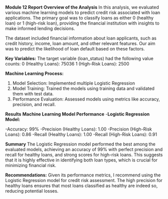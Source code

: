 **Module 12 Report**
**Overview of the Analysis**
In this analysis, we evaluated various machine learning models to predict credit risk associated with loan applications. The primary goal was to classify loans as either 0 (healthy loan) or 1 (high-risk loan), providing the financial institution with insights to make informed lending decisions.

The dataset included financial information about loan applicants, such as credit history, income, loan amount, and other relevant features. Our aim was to predict the likelihood of loan default based on these factors.

**Key Variables:**
The target variable (loan_status) had the following value counts:
0 (Healthy Loans): 75036
1 (High-Risk Loans): 2500

**Machine Learning Process:**
1. Model Selection: Implemented multiple Logistic Regression 
2. Model Training: Trained the models using training data and validated them with test data.
3. Performance Evaluation: Assessed models using metrics like accuracy, precision, and recall.
   
**Results**
**Machine Learning Model Performance**
-**Logistic Regression Model:**

-Accuracy: 99%
-Precision (Healthy Loans): 1.00
-Precision (High-Risk Loans): 0.86
-Recall (Healthy Loans): 1.00
-Recall (High-Risk Loans): 0.91

**Summary**
The Logistic Regression model performed the best among the evaluated models, achieving an accuracy of 99% with perfect precision and recall for healthy loans, and strong scores for high-risk loans. This suggests that it is highly effective in identifying both loan types, which is crucial for minimizing financial risk.

**Recommendations:**
Given its performance metrics, I recommend using the Logistic Regression model for credit risk assessment. The high precision for healthy loans ensures that most loans classified as healthy are indeed so, reducing potential losses.
